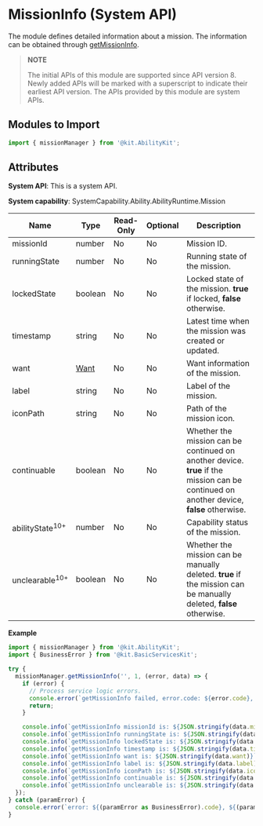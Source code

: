 # MissionInfo (System API)

<!--Kit: Ability Kit-->
<!--Subsystem: Ability-->
<!--Owner: @littlejerry1-->
<!--Designer: @ccllee1-->
<!--Tester: @lixueqing513-->
<!--Adviser: @huipeizi-->

The module defines detailed information about a mission. The information can be obtained through [getMissionInfo](js-apis-app-ability-missionManager-sys.md#missionmanagergetmissioninfo).

> **NOTE**
> 
> The initial APIs of this module are supported since API version 8. Newly added APIs will be marked with a superscript to indicate their earliest API version.
> The APIs provided by this module are system APIs.

## Modules to Import

```ts
import { missionManager } from '@kit.AbilityKit';
```

## Attributes

**System API**: This is a system API.

**System capability**: SystemCapability.Ability.AbilityRuntime.Mission

| Name| Type| Read-Only| Optional| Description|
| -------- | -------- | -------- | -------- | -------- |
| missionId | number | No| No| Mission ID.|
| runningState | number | No| No| Running state of the mission.|
| lockedState | boolean | No| No| Locked state of the mission. **true** if locked, **false** otherwise.|
| timestamp | string | No| No| Latest time when the mission was created or updated.|
| want | [Want](js-apis-app-ability-want.md) | No| No| Want information of the mission.|
| label | string | No| No| Label of the mission.|
| iconPath | string | No| No| Path of the mission icon.|
| continuable | boolean | No| No| Whether the mission can be continued on another device. **true** if the mission can be continued on another device, **false** otherwise.|
| abilityState<sup>10+</sup> | number | No| No| Capability status of the mission.|
| unclearable<sup>10+</sup> | boolean | No| No| Whether the mission can be manually deleted. **true** if the mission can be manually deleted, **false** otherwise.|

**Example**
```ts
import { missionManager } from '@kit.AbilityKit';
import { BusinessError } from '@kit.BasicServicesKit';

try {
  missionManager.getMissionInfo('', 1, (error, data) => {
    if (error) {
      // Process service logic errors.
      console.error(`getMissionInfo failed, error.code: ${error.code}, error.message: ${error.message}`);
      return;
    }

    console.info(`getMissionInfo missionId is: ${JSON.stringify(data.missionId)}`);
    console.info(`getMissionInfo runningState is: ${JSON.stringify(data.runningState)}`);
    console.info(`getMissionInfo lockedState is: ${JSON.stringify(data.lockedState)}`);
    console.info(`getMissionInfo timestamp is: ${JSON.stringify(data.timestamp)}`);
    console.info(`getMissionInfo want is: ${JSON.stringify(data.want)}`);
    console.info(`getMissionInfo label is: ${JSON.stringify(data.label)}`);
    console.info(`getMissionInfo iconPath is: ${JSON.stringify(data.iconPath)}`);
    console.info(`getMissionInfo continuable is: ${JSON.stringify(data.continuable)}`);
    console.info(`getMissionInfo unclearable is: ${JSON.stringify(data.unclearable)}`);
  });
} catch (paramError) {
  console.error(`error: ${(paramError as BusinessError).code}, ${(paramError as BusinessError).message}`);
}
```
